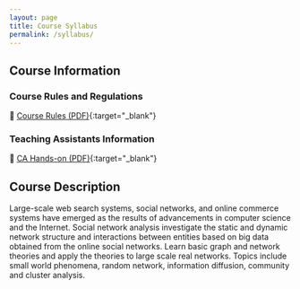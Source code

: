 ```yaml
---
layout: page
title: Course Syllabus
permalink: /syllabus/
---
```


## Course Information

### Course Rules and Regulations
📄 [Course Rules (PDF)](/assets/pdfs/course-rules.pdf){:target="_blank"}

### Teaching Assistants Information
📄 [CA Hands-on (PDF)](/assets/pdfs/CodeSystem.pdf){:target="_blank"}

## Course Description
Large-scale web search systems, social networks, and online commerce systems have emerged as the results of advancements in computer science and the Internet. Social network analysis investigate the static and dynamic network structure and interactions between entities based on big data obtained from the online social networks. Learn basic graph and network theories and apply the theories to large scale real networks. Topics include small world phenomena, random network, information diffusion, community and cluster analysis.
